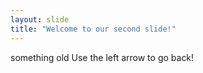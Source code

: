```yaml
---
layout: slide
title: "Welcome to our second slide!"
---
```

something old
Use the left arrow to go back!
